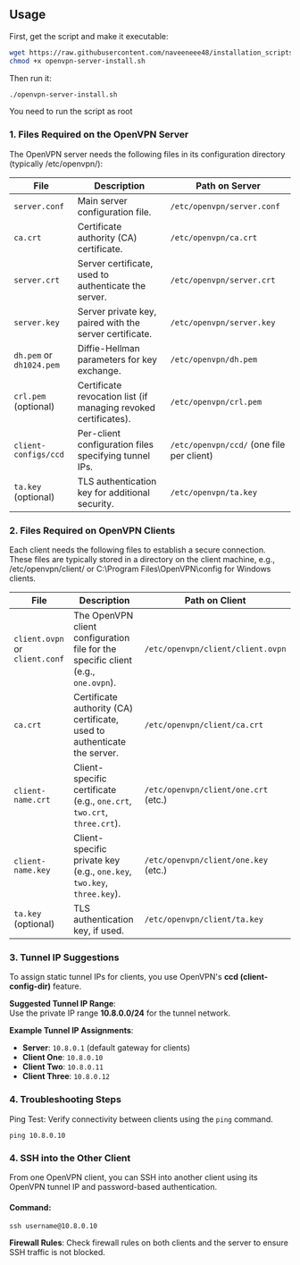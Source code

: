 ## Usage

First, get the script and make it executable:

```bash
wget https://raw.githubusercontent.com/naveeneee48/installation_scripts/main/openvpn-installation/openvpn-server-install.sh
chmod +x openvpn-server-install.sh
```
Then run it:
```sh
./openvpn-server-install.sh
```
You need to run the script as root

### 1. Files Required on the OpenVPN Server
The OpenVPN server needs the following files in its configuration directory (typically /etc/openvpn/):

| File                   | Description                                      | Path on Server                |
|------------------------|--------------------------------------------------|--------------------------------|
| `server.conf`          | Main server configuration file.                 | `/etc/openvpn/server.conf`    |
| `ca.crt`               | Certificate authority (CA) certificate.         | `/etc/openvpn/ca.crt`         |
| `server.crt`           | Server certificate, used to authenticate the server. | `/etc/openvpn/server.crt`     |
| `server.key`           | Server private key, paired with the server certificate. | `/etc/openvpn/server.key`     |
| `dh.pem` or `dh1024.pem` | Diffie-Hellman parameters for key exchange.   | `/etc/openvpn/dh.pem`         |
| `crl.pem` (optional)   | Certificate revocation list (if managing revoked certificates). | `/etc/openvpn/crl.pem`        |
| `client-configs/ccd`   | Per-client configuration files specifying tunnel IPs. | `/etc/openvpn/ccd/` (one file per client) |
| `ta.key` (optional)    | TLS authentication key for additional security. | `/etc/openvpn/ta.key`         |

### 2. Files Required on OpenVPN Clients
Each client needs the following files to establish a secure connection. These files are typically stored in a directory on the client machine, e.g., /etc/openvpn/client/ or C:\Program Files\OpenVPN\config for Windows clients.

| File                  | Description                                                    | Path on Client                     |
|-----------------------|----------------------------------------------------------------|-------------------------------------|
| `client.ovpn` or `client.conf` | The OpenVPN client configuration file for the specific client (e.g., `one.ovpn`). | `/etc/openvpn/client/client.ovpn`  |
| `ca.crt`              | Certificate authority (CA) certificate, used to authenticate the server. | `/etc/openvpn/client/ca.crt`       |
| `client-name.crt`     | Client-specific certificate (e.g., `one.crt`, `two.crt`, `three.crt`). | `/etc/openvpn/client/one.crt` (etc.) |
| `client-name.key`     | Client-specific private key (e.g., `one.key`, `two.key`, `three.key`). | `/etc/openvpn/client/one.key` (etc.) |
| `ta.key` (optional)   | TLS authentication key, if used.                              | `/etc/openvpn/client/ta.key`       |

### 3. Tunnel IP Suggestions

To assign static tunnel IPs for clients, you use OpenVPN's **ccd (client-config-dir)** feature.

**Suggested Tunnel IP Range**:  
Use the private IP range **10.8.0.0/24** for the tunnel network.

**Example Tunnel IP Assignments**:  
- **Server**: `10.8.0.1` (default gateway for clients)  
- **Client One**: `10.8.0.10`  
- **Client Two**: `10.8.0.11`  
- **Client Three**: `10.8.0.12`

### 4. Troubleshooting Steps
Ping Test: Verify connectivity between clients using the `ping` command.

`ping 10.8.0.10`

### 4. SSH into the Other Client

From one OpenVPN client, you can SSH into another client using its OpenVPN tunnel IP and password-based authentication.

#### Command:
`ssh username@10.8.0.10`

**Firewall Rules**: Check firewall rules on both clients and the server to ensure SSH traffic is not blocked.


